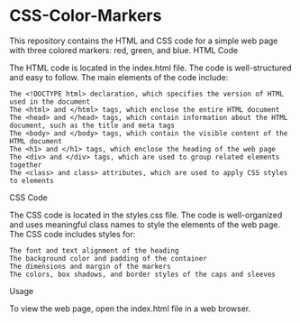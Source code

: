 # CSS-Color-Markers
This repository contains the HTML and CSS code for a simple web page with three colored markers: red, green, and blue.
HTML Code

The HTML code is located in the index.html file. The code is well-structured and easy to follow. The main elements of the code include:

    The <!DOCTYPE html> declaration, which specifies the version of HTML used in the document
    The <html> and </html> tags, which enclose the entire HTML document
    The <head> and </head> tags, which contain information about the HTML document, such as the title and meta tags
    The <body> and </body> tags, which contain the visible content of the HTML document
    The <h1> and </h1> tags, which enclose the heading of the web page
    The <div> and </div> tags, which are used to group related elements together
    The <class> and class> attributes, which are used to apply CSS styles to elements

CSS Code

The CSS code is located in the styles.css file. The code is well-organized and uses meaningful class names to style the elements of the web page. The CSS code includes styles for:

    The font and text alignment of the heading
    The background color and padding of the container
    The dimensions and margin of the markers
    The colors, box shadows, and border styles of the caps and sleeves

Usage

To view the web page, open the index.html file in a web browser.
